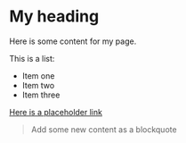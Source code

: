 # My heading

Here is some content for my page.

This is a list:
- Item one
- Item two
- Item three

[Here is a placeholder link](https://github.com/pglevy/my-content-repo)

> Add some new content as a blockquote
